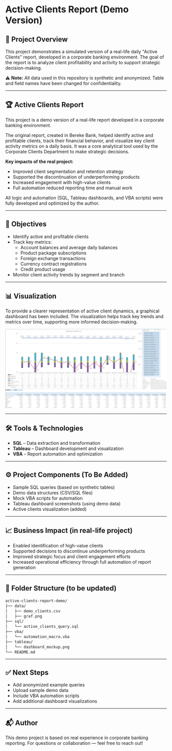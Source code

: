 # Active Clients Report (Demo Version)

## 📌 Project Overview
This project demonstrates a simulated version of a real-life daily "Active Clients" report, developed in a corporate banking environment. The goal of the report is to analyze client profitability and activity to support strategic decision-making.

⚠️ **Note:** All data used in this repository is synthetic and anonymized. Table and field names have been changed for confidentiality.

---

## 🏆 Active Clients Report
This project is a demo version of a real-life report developed in a corporate banking environment.

The original report, created in Bereke Bank, helped identify active and profitable clients, track their financial behavior, and visualize key client activity metrics on a daily basis. It was a core analytical tool used by the Corporate Clients Department to make strategic decisions.

**Key impacts of the real project:**
- Improved client segmentation and retention strategy
- Supported the discontinuation of underperforming products
- Increased engagement with high-value clients
- Full automation reduced reporting time and manual work

All logic and automation (SQL, Tableau dashboards, and VBA scripts) were fully developed and optimized by the author.

---

## 🎯 Objectives
- Identify active and profitable clients
- Track key metrics:
  - Account balances and average daily balances
  - Product package subscriptions
  - Foreign exchange transactions
  - Currency contract registrations
  - Credit product usage
- Monitor client activity trends by segment and branch

---

## 📊 Visualization
To provide a clearer representation of active client dynamics, a graphical dashboard has been included. The visualization helps track key trends and metrics over time, supporting more informed decision-making.

![Active Clients Chart](data/graf.png)

---

## 🛠 Tools & Technologies
- **SQL** – Data extraction and transformation
- **Tableau** – Dashboard development and visualization
- **VBA** – Report automation and optimization

---

## ⚙️ Project Components (To Be Added)
- Sample SQL queries (based on synthetic tables)
- Demo data structures (CSV/SQL files)
- Mock VBA scripts for automation
- Tableau dashboard screenshots (using demo data)
- Active clients visualization (added)

---

## 📈 Business Impact (in real-life project)
- Enabled identification of high-value clients
- Supported decisions to discontinue underperforming products
- Improved strategic focus and client engagement efforts
- Increased operational efficiency through full automation of report generation

---

## 📂 Folder Structure (to be updated)
```
active-clients-report-demo/
├── data/
│   ├── demo_clients.csv
│   ├── graf.png
├── sql/
│   └── active_clients_query.sql
├── vba/
│   └── automation_macro.vba
├── tableau/
│   └── dashboard_mockup.png
└── README.md
```

---

## ✅ Next Steps
- Add anonymized example queries
- Upload sample demo data
- Include VBA automation scripts
- Add additional dashboard visualizations

---

## 📬 Author
This demo project is based on real experience in corporate banking reporting. For questions or collaboration — feel free to reach out!
